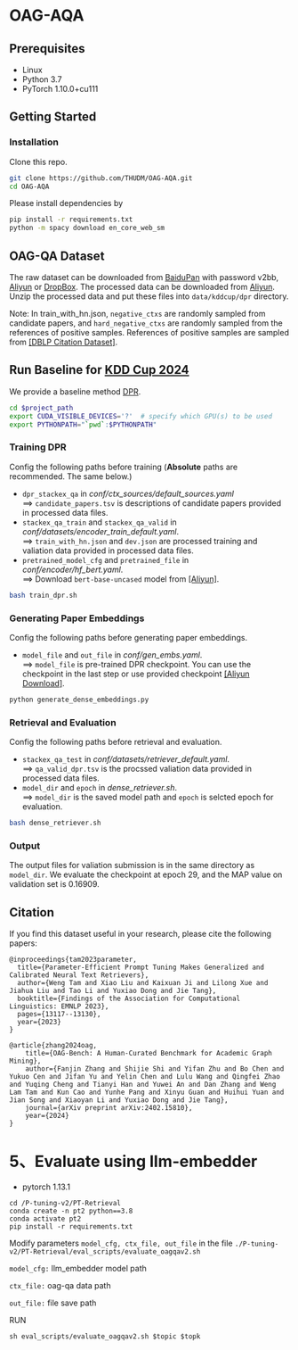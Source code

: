 # OAG-AQA

## Prerequisites
- Linux
- Python 3.7
- PyTorch 1.10.0+cu111

## Getting Started

### Installation

Clone this repo.


```bash
git clone https://github.com/THUDM/OAG-AQA.git
cd OAG-AQA
```

Please install dependencies by

```bash
pip install -r requirements.txt
python -m spacy download en_core_web_sm
```

## OAG-QA Dataset

The raw dataset can be downloaded from [BaiduPan](https://pan.baidu.com/s/1bFM6QM1tv4cz-Vx8VEGp7A?pwd=v2bb) with password v2bb, [Aliyun](https://open-data-set.oss-cn-beijing.aliyuncs.com/oag-benchmark/kddcup-2024/AQA/AQA.zip) or [DropBox](https://www.dropbox.com/scl/fi/2ckwl9fcpbik88z1cekot/AQA.zip?rlkey=o7ttmrvpdbvbu3rcr6t33jrx7&dl=1).
The processed data can be downloaded from [Aliyun](https://open-data-set.oss-cn-beijing.aliyuncs.com/oag-benchmark/kddcup-2024/AQA/aqa_train_data_processed.zip).
Unzip the processed data and put these files into ``data/kddcup/dpr`` directory.  

Note: In train_with_hn.json, ``negative_ctxs`` are randomly sampled from candidate papers, and ``hard_negative_ctxs`` are randomly sampled from the references of positive samples.  References of positive samples are sampled from [[DBLP Citation Dataset]](https://open.aminer.cn/open/article?id=655db2202ab17a072284bc0c).

## Run Baseline for [KDD Cup 2024](https://www.biendata.xyz/competition/aqa_kdd_2024/)

We provide a baseline method [DPR](https://arxiv.org/abs/2004.04906).

```bash
cd $project_path
export CUDA_VISIBLE_DEVICES='?'  # specify which GPU(s) to be used
export PYTHONPATH="`pwd`:$PYTHONPATH"
```

### Training DPR
Config the following paths before training (**Absolute** paths are recommended. The same below.)
- ``dpr_stackex_qa`` in _conf/ctx_sources/default_sources.yaml_  
==> ``candidate_papers.tsv`` is descriptions of candidate papers provided in processed data files.
- ``stackex_qa_train`` and ``stackex_qa_valid`` in _conf/datasets/encoder_train_default.yaml_.  
==> ``train_with_hn.json`` and ``dev.json`` are processed training and valiation data provided in processed data files.
- ``pretrained_model_cfg`` and ``pretrained_file`` in _conf/encoder/hf_bert.yaml_.  
==> Download ``bert-base-uncased`` model from [[Aliyun]](https://open-data-set.oss-cn-beijing.aliyuncs.com/oag-benchmark/kddcup-2024/AQA/bert-base-uncased-dpr-init.zip).

```bash
bash train_dpr.sh
```

### Generating Paper Embeddings
Config the following paths before generating paper embeddings.
- ``model_file`` and ``out_file`` in _conf/gen_embs.yaml_.  
==> ``model_file`` is pre-trained DPR checkpoint. You can use the checkpoint in the last step or use provided checkpoint [[Aliyun Download]](https://open-data-set.oss-cn-beijing.aliyuncs.com/oag-benchmark/kddcup-2024/AQA/aqa_dpr_ckpt.zip).

```bash
python generate_dense_embeddings.py
```

### Retrieval and Evaluation
Config the following paths before retrieval and evaluation.
- ``stackex_qa_test`` in _conf/datasets/retriever_default.yaml_.  
==> ``qa_valid_dpr.tsv`` is the procssed valiation data provided in processed data files.
- ``model_dir`` and ``epoch`` in _dense_retriever.sh_.  
==> ``model_dir`` is the saved model path and ``epoch`` is selcted epoch for evaluation. 

```bash
bash dense_retriever.sh
```

### Output
The output files for valiation submission is in the same directory as ``model_dir``. 
We evaluate the checkpoint at epoch 29, and the MAP value on validation set is 0.16909.

## Citation

If you find this dataset useful in your research, please cite the following papers:

```
@inproceedings{tam2023parameter,
  title={Parameter-Efficient Prompt Tuning Makes Generalized and Calibrated Neural Text Retrievers},
  author={Weng Tam and Xiao Liu and Kaixuan Ji and Lilong Xue and Jiahua Liu and Tao Li and Yuxiao Dong and Jie Tang},
  booktitle={Findings of the Association for Computational Linguistics: EMNLP 2023},
  pages={13117--13130},
  year={2023}
}

@article{zhang2024oag,
    title={OAG-Bench: A Human-Curated Benchmark for Academic Graph Mining},
    author={Fanjin Zhang and Shijie Shi and Yifan Zhu and Bo Chen and Yukuo Cen and Jifan Yu and Yelin Chen and Lulu Wang and Qingfei Zhao and Yuqing Cheng and Tianyi Han and Yuwei An and Dan Zhang and Weng Lam Tam and Kun Cao and Yunhe Pang and Xinyu Guan and Huihui Yuan and Jian Song and Xiaoyan Li and Yuxiao Dong and Jie Tang},
    journal={arXiv preprint arXiv:2402.15810},
    year={2024}
}
```

# 5、Evaluate using llm-embedder

* pytorch 1.13.1

```
cd /P-tuning-v2/PT-Retrieval
conda create -n pt2 python==3.8
conda activate pt2
pip install -r requirements.txt
```

Modify parameters `model_cfg, ctx_file, out_file` in the file `./P-tuning-v2/PT-Retrieval/eval_scripts/evaluate_oagqav2.sh`

`model_cfg:` llm_embedder model path

`ctx_file:` oag-qa data path

`out_file:`  file save path

RUN

`sh eval_scripts/evaluate_oagqav2.sh $topic $topk`
